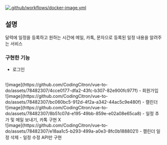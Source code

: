[![.github/workflows/docker-image.yml](https://github.com/CodingCitron/auto-mail/actions/workflows/docker-image.yml/badge.svg)](https://github.com/CodingCitron/auto-mail/actions/workflows/docker-image.yml)
## 설명
달력에 일정을 등록하고 원하는 시간에 메일, 카톡, 문자으로 등록된 일정 내용을 알려주는 서비스  

### 구현한 기능
- 로그인
<br/>  
![image](https://github.com/CodingCitron/vue-to-do/assets/78482307/4cce0177-dfa2-43fc-b307-82e900fc977f)  
- 회원가입
<br/>
![image](https://github.com/CodingCitron/vue-to-do/assets/78482307/bc060bc5-912d-4f2a-a342-44ac5c9e480f)  
- 캘린더
<br/>
![image](https://github.com/CodingCitron/vue-to-do/assets/78482307/8b51c07d-e195-49bb-859e-e02a08e65ca8)  
- 일정 추가 및 메일 보내기, 카톡 구현 X
<br/>
![image](https://github.com/CodingCitron/vue-to-do/assets/78482307/e18aa1c5-b293-499a-a0e3-8fc0b1888021)  
- 캘린더 일정 삭제  
- 일정 수정 API만 구현
